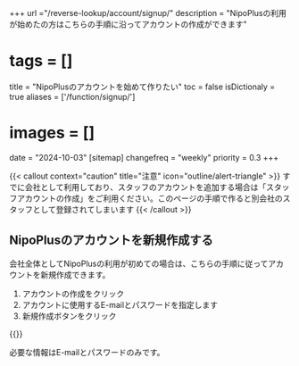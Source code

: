 +++
url ="/reverse-lookup/account/signup/"
description = "NipoPlusの利用が始めたの方はこちらの手順に沿ってアカウントの作成ができます"
# tags = []
title = "NipoPlusのアカウントを始めて作りたい"
toc = false
isDictionaly = true
aliases = ['/function/signup/']

# images = []
date = "2024-10-03"
[sitemap]
  changefreq = "weekly"
  priority = 0.3
+++

{{< callout context="caution" title="注意" icon="outline/alert-triangle" >}}
すでに会社として利用しており、スタッフのアカウントを追加する場合は「スタッフアカウントの作成」をご利用ください。このページの手順で作ると別会社のスタッフとして登録されてしまいます
{{< /callout >}}

## NipoPlusのアカウントを新規作成する

会社全体としてNipoPlusの利用が初めての場合は、こちらの手順に従ってアカウントを新規作成できます。

1. アカウントの作成をクリック
2. アカウントに使用するE-mailとパスワードを指定します
3. 新規作成ボタンをクリック

{{<iTablet filename="signup" msg="初めて利用する際はアカウントを作ってね" alice="shield">}}

必要な情報はE-mailとパスワードのみです。
